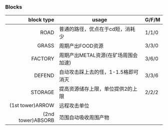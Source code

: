 ### Blocks

|        block type | usage                               | G/F/M |
| ----------------: | ----------------------------------- | ----- |
|              ROAD | 普通的路径，优点在于cd短，消耗少    | 1/1/0 |
|             GRASS | 周期产出FOOD资源                    | 3/3/0 |
|           FACTORY | 周期产出METAL资源(在矿场周围会加速) | 3/6/0 |
|            DEFEND | 自动攻击踩上去的怪，1-1.5格即可消灭 | 3/3/6 |
|           STORAGE | 提高资源储存上限，单位提供2的上限   | 2/2/2 |
|  (1st tower)ARROW | 远程攻击单位                        |       |
| (2nd tower)ABSORB | 范围自动吸收周围产物                |       |

